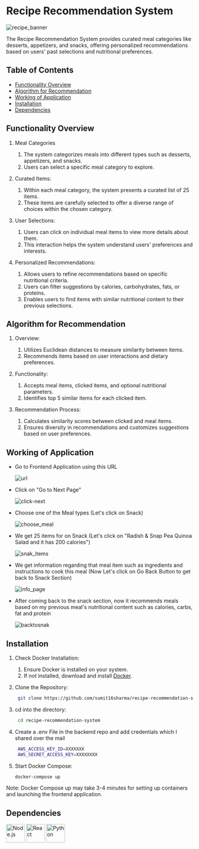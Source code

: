 # Recipe Recommendation System

![recipe_banner](https://github.com/sumit16sharma/recipe-recommendation-system-frontend/assets/73477380/37185b87-97c7-4263-ab36-ec23843a75b8)

The Recipe Recommendation System provides curated meal categories like desserts, appetizers, and snacks, offering personalized recommendations based on users' past selections and nutritional preferences.

## Table of Contents

- [Functionality Overview](#functionality-overview)
- [Algorithm for Recommendation](#algo)
- [Working of Application](#working)
- [Installation](#installation)
- [Dependencies](#dependency)


## Functionality Overview <a name="functionality-overview"></a>

1. Meal Categories
   1. The system categorizes meals into different types such as desserts, appetizers, and snacks.
   2. Users can select a specific meal category to explore.

2. Curated Items:
   1. Within each meal category, the system presents a curated list of 25 items.
   2. These items are carefully selected to offer a diverse range of choices within the chosen category.

3. User Selections:
   1. Users can click on individual meal items to view more details about them.
   2. This interaction helps the system understand users' preferences and interests.
  
4. Personalized Recommendations:
   1. Allows users to refine recommendations based on specific nutritional criteria.
   2. Users can filter suggestions by calories, carbohydrates, fats, or proteins.
   3. Enables users to find items with similar nutritional content to their previous selections.
  
## Algorithm for Recommendation <a name="algo"></a>

1. Overview:
   1. Utilizes Euclidean distances to measure similarity between items.
   2. Recommends items based on user interactions and dietary preferences.

2. Functionality:
   1. Accepts meal items, clicked items, and optional nutritional parameters.
   2. Identifies top 5 similar items for each clicked item.

3. Recommendation Process:
   1. Calculates similarity scores between clicked and meal items.
   2. Ensures diversity in recommendations and customizes suggestions based on user preferences.
  
## Working of Application <a name="working"></a>

- Go to Frontend Application using this URL

  ![url](https://github.com/sumit16sharma/recipe-recommendation-system/assets/73477380/c0d36b0b-0240-4d12-9276-1747be6ac347)

- Click on "Go to Next Page"

  ![click-next](https://github.com/sumit16sharma/recipe-recommendation-system/assets/73477380/c6c31a2e-5b1e-45a9-ac30-ac95706cff83)

- Choose one of the Meal types (Let's click on Snack)

  ![choose_meal](https://github.com/sumit16sharma/recipe-recommendation-system/assets/73477380/e2c1c6d2-6f9d-4d10-88bf-4c5cb8717caa)

- We get 25 items for on Snack (Let's click on "Radish & Snap Pea Quinoa Salad and it has 200 calories")

  ![snak_items](https://github.com/sumit16sharma/recipe-recommendation-system/assets/73477380/781db14a-0e63-47b7-8c48-bc4880523aca)

- We get information regarding that meal item such as ingredients and instructions to cook this meal (Now Let's click on Go Back Button to get back to Snack Section)

  ![info_page](https://github.com/sumit16sharma/recipe-recommendation-system/assets/73477380/ac0f561d-3c17-4176-b4dc-d8b0d4b5e875)

- After coming back to the snack section, now it recommends meals based on my previous meal's nutritional content such as calories, carbs, fat and protein

  ![backtosnak](https://github.com/sumit16sharma/recipe-recommendation-system/assets/73477380/0a4e5310-3662-49be-be2a-1c60fad836dd)

## Installation <a name="installation"></a>

1. Check Docker Installation:
   1. Ensure Docker is installed on your system.
   2. If not installed, download and install [Docker](https://docs.docker.com/desktop/install/windows-install/).
  
2. Clone the Repository:

   ```bash
    git clone https://github.com/sumit16sharma/recipe-recommendation-system/
    ```

3. cd into the directory:

   ```bash
    cd recipe-recommendation-system
    ```

4. Create a .env File in the backend repo and add credentials which I shared over the mail

   ```bash
    AWS_ACCESS_KEY_ID=XXXXXXX
    AWS_SECRET_ACCESS_KEY=XXXXXXXX
    ```
  
6. Start Docker Compose:

    ```bash
    docker-compose up
    ```
Note: Docker Compose up may take 3-4 minutes for setting up containers and launching the frontend application.

## Dependencies <a name="dependency">

<a href="https://nodejs.org/"><img src="https://github.com/sumit16sharma/recipe-recommendation-system/assets/73477380/617282c5-3624-4647-93bf-c96767008e8b" alt="Node.js" width="50" height="50"></a>
<a href="https://nodejs.org/"><img src="https://github.com/sumit16sharma/recipe-recommendation-system/assets/73477380/e421318c-b318-4e39-ad8f-43bf6a436e63" alt="React" width="50" height="50"></a>
<a href="https://nodejs.org/"><img src="https://github.com/sumit16sharma/recipe-recommendation-system/assets/73477380/650bc697-d02a-47f2-b6d5-452ef4d32791" alt="Python" width="50" height="50"></a>


   
